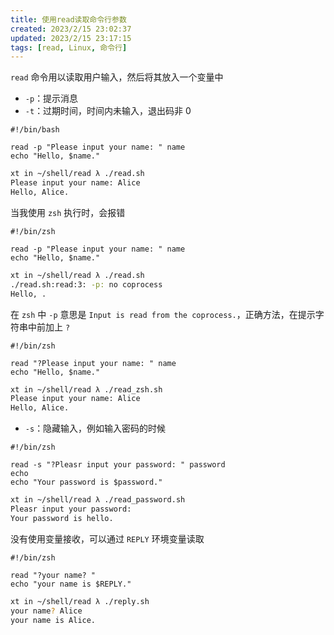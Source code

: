 ```yaml
---
title: 使用read读取命令行参数
created: 2023/2/15 23:02:37
updated: 2023/2/15 23:17:15
tags: [read, Linux, 命令行]
---
```


`read` 命令用以读取用户输入，然后将其放入一个变量中

- `-p`：提示消息
- `-t`：过期时间，时间内未输入，退出码非 0

```shell
#!/bin/bash

read -p "Please input your name: " name
echo "Hello, $name."
```

```bash
xt in ~/shell/read λ ./read.sh
Please input your name: Alice
Hello, Alice.
```

当我使用 `zsh` 执行时，会报错

```shell
#!/bin/zsh

read -p "Please input your name: " name
echo "Hello, $name."
```

```bash
xt in ~/shell/read λ ./read.sh
./read.sh:read:3: -p: no coprocess
Hello, .
```

在 `zsh` 中  `-p` 意思是 `Input is read from the coprocess.`，正确方法，在提示字符串中前加上 `?`

```shell
#!/bin/zsh

read "?Please input your name: " name
echo "Hello, $name."
```

```bash
xt in ~/shell/read λ ./read_zsh.sh
Please input your name: Alice
Hello, Alice.
```

- `-s`：隐藏输入，例如输入密码的时候

```shell
#!/bin/zsh

read -s "?Pleasr input your password: " password
echo
echo "Your password is $password."
```

```bash
xt in ~/shell/read λ ./read_password.sh
Pleasr input your password:
Your password is hello.
```

没有使用变量接收，可以通过 `REPLY` 环境变量读取

```shell
#!/bin/zsh

read "?your name? "
echo "your name is $REPLY."
```

```bash
xt in ~/shell/read λ ./reply.sh
your name? Alice
your name is Alice.
```

